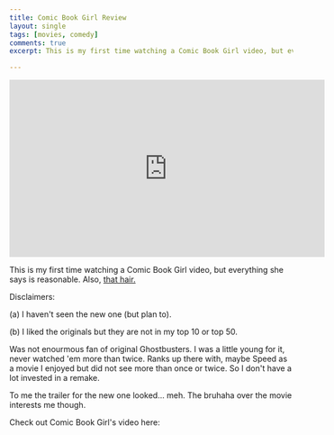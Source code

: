 ```yaml
---
title: Comic Book Girl Review
layout: single
tags: [movies, comedy]
comments: true
excerpt: This is my first time watching a Comic Book Girl video, but everything she says is reasonable. Also, [that hair.](https://www.youtube.com/watch?v=lQIuTGfPHvA)

---
```


<iframe width="560" height="315" src="https://www.youtube.com/embed/lQIuTGfPHvA" frameborder="0" allowfullscreen></iframe>

This is my first time watching a Comic Book Girl video, but everything she says is reasonable. Also, [that hair.](https://www.youtube.com/watch?v=lQIuTGfPHvA)

Disclaimers: 

(a) I haven't seen the new one (but plan to). 

(b) I liked the originals but they are not in my top 10 or top 50. 

Was not enourmous fan of original Ghostbusters. I was a little young for it, never watched 'em more than twice. Ranks up there with, maybe Speed as a movie I enjoyed but did not see more than once or twice. So I don't have a lot invested in a remake. 

To me the trailer for the new one looked... meh. The bruhaha over the movie interests me though. 

Check out Comic Book Girl's video here: 

